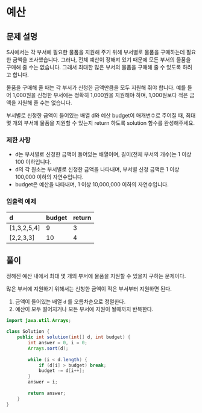 # 예산
## 문제 설명
S사에서는 각 부서에 필요한 물품을 지원해 주기 위해 부서별로 물품을 구매하는데 필요한 금액을 조사했습니다. 
그러나, 전체 예산이 정해져 있기 때문에 모든 부서의 물품을 구매해 줄 수는 없습니다. 
그래서 최대한 많은 부서의 물품을 구매해 줄 수 있도록 하려고 합니다.

물품을 구매해 줄 때는 각 부서가 신청한 금액만큼을 모두 지원해 줘야 합니다. 
예를 들어 1,000원을 신청한 부서에는 정확히 1,000원을 지원해야 하며, 1,000원보다 적은 금액을 지원해 줄 수는 없습니다.

부서별로 신청한 금액이 들어있는 배열 d와 예산 budget이 매개변수로 주어질 때, 최대 몇 개의 부서에 물품을 지원할 수 있는지 return 하도록 solution 함수를 완성해주세요.
### 제한 사항
- d는 부서별로 신청한 금액이 들어있는 배열이며, 길이(전체 부서의 개수)는 1 이상 100 이하입니다.
- d의 각 원소는 부서별로 신청한 금액을 나타내며, 부서별 신청 금액은 1 이상 100,000 이하의 자연수입니다.
- budget은 예산을 나타내며, 1 이상 10,000,000 이하의 자연수입니다.

### 입출력 예제
|d|budget|return|
|:--|:--|:--|
|[1,3,2,5,4]|9|3|
|[2,2,3,3]|10|4|

## 풀이

정해진 예산 내에서 최대 몇 개의 부서에 물품을 지원할 수 있을지 구하는 문제이다.

많은 부서에 지원하기 위해서는 신청한 금액이 적은 부서부터 지원하면 된다.

1. 금액이 들어있는 배열 `d` 를 오름차순으로 정렬한다.
2. 예산이 모두 떨어지거나 모든 부서에 지원이 될때까지 반복한다.


```java
import java.util.Arrays;

class Solution {
    public int solution(int[] d, int budget) {
        int answer = 0, i = 0;
        Arrays.sort(d);
        
        while (i < d.length) {
            if (d[i] > budget) break;
            budget -= d[i++];
        }
        answer = i;
        
        return answer;
    }
}
```
